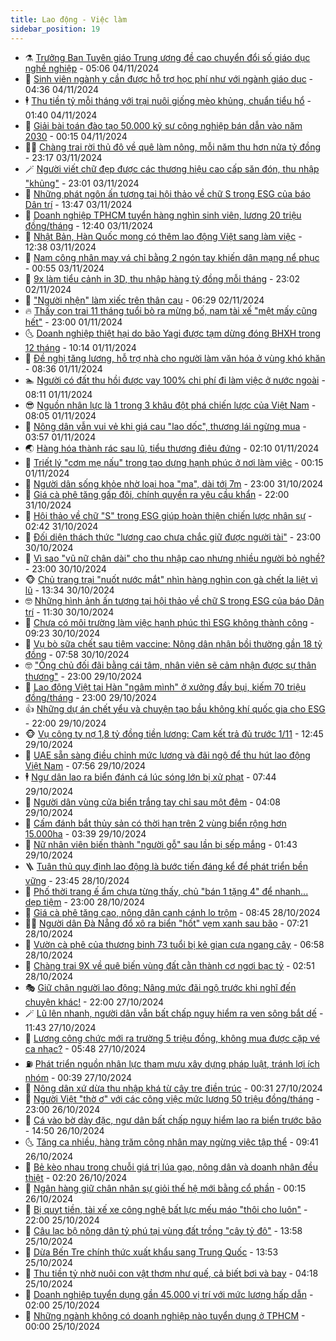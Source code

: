 ```yaml
---
title: Lao động - Việc làm
sidebar_position: 19
---
```


<!-- dantri-lao-dong-viec-lam:START -->
- ⚗️ [Trưởng Ban Tuyên giáo Trung ương đề cao chuyển đổi số giáo dục nghề nghiệp](https://dantri.com.vn/lao-dong-viec-lam/truong-ban-tuyen-giao-trung-uong-de-cao-chuyen-doi-so-giao-duc-nghe-nghiep-20241104113652725.htm) - 05:06 04/11/2024
- 🙉 [Sinh viên ngành y cần được hỗ trợ học phí như với ngành giáo dục](https://dantri.com.vn/lao-dong-viec-lam/sinh-vien-nganh-y-can-duoc-ho-tro-hoc-phi-nhu-voi-nganh-giao-duc-20241104112041616.htm) - 04:36 04/11/2024
- 🕴 [Thu tiền tỷ mỗi tháng với trại nuôi giống mèo khủng, chuẩn tiểu hổ](https://dantri.com.vn/lao-dong-viec-lam/thu-tien-ty-moi-thang-voi-trai-nuoi-giong-meo-khung-chuan-tieu-ho-20241104010058116.htm) - 01:40 04/11/2024
- 🧐 [Giải bài toán đào tạo 50.000 kỹ sư công nghiệp bán dẫn vào năm 2030](https://dantri.com.vn/lao-dong-viec-lam/giai-bai-toan-dao-tao-50000-ky-su-cong-nghiep-ban-dan-vao-nam-2030-20241103211725546.htm) - 00:15 04/11/2024
- 🧑‍💻 [Chàng trai rời thủ đô về quê làm nông, mỗi năm thu hơn nửa tỷ đồng](https://dantri.com.vn/lao-dong-viec-lam/chang-trai-roi-thu-do-ve-que-lam-nong-moi-nam-thu-hon-nua-ty-dong-20241103092624460.htm) - 23:17 03/11/2024
- 🪄 [Người viết chữ đẹp được các thương hiệu cao cấp săn đón, thu nhập &quot;khủng&quot;](https://dantri.com.vn/lao-dong-viec-lam/nguoi-viet-chu-dep-duoc-cac-thuong-hieu-cao-cap-san-don-thu-nhap-khung-20241103214020337.htm) - 23:01 03/11/2024
- 🦣 [Những phát ngôn ấn tượng tại hội thảo về chữ S trong ESG của báo Dân trí](https://dantri.com.vn/lao-dong-viec-lam/nhung-phat-ngon-an-tuong-tai-hoi-thao-ve-chu-s-trong-esg-cua-bao-dan-tri-20241101172521333.htm) - 13:47 03/11/2024
- 🎡 [Doanh nghiệp TPHCM tuyển hàng nghìn sinh viên, lương 20 triệu đồng/tháng](https://dantri.com.vn/lao-dong-viec-lam/doanh-nghiep-tphcm-tuyen-hang-nghin-sinh-vien-luong-20-trieu-dongthang-20241103130724581.htm) - 12:40 03/11/2024
- 🦍 [Nhật Bản, Hàn Quốc mong có thêm lao động Việt sang làm việc](https://dantri.com.vn/lao-dong-viec-lam/nhat-ban-han-quoc-mong-co-them-lao-dong-viet-sang-lam-viec-20241103185217614.htm) - 12:38 03/11/2024
- 🫶 [Nam công nhân may vá chỉ bằng 2 ngón tay khiến dân mạng nể phục](https://dantri.com.vn/lao-dong-viec-lam/nam-cong-nhan-may-va-chi-bang-2-ngon-tay-khien-dan-mang-ne-phuc-20241103003446532.htm) - 00:55 03/11/2024
- 🥸 [9x làm tiểu cảnh in 3D, thu nhập hàng tỷ đồng mỗi tháng](https://dantri.com.vn/lao-dong-viec-lam/9x-lam-tieu-canh-in-3d-thu-nhap-hang-ty-dong-moi-thang-20241102161018224.htm) - 23:02 02/11/2024
- 🎡 [&quot;Người nhện&quot; làm xiếc trên thân cau](https://dantri.com.vn/lao-dong-viec-lam/nguoi-nhen-lam-xiec-tren-than-cau-20241102105452591.htm) - 06:29 02/11/2024
- 🔥 [Thấy con trai 11 tháng tuổi bò ra mừng bố, nam tài xế &quot;mệt mấy cũng hết&quot;](https://dantri.com.vn/lao-dong-viec-lam/thay-con-trai-11-thang-tuoi-bo-ra-mung-bo-nam-tai-xe-met-may-cung-het-20241101180338475.htm) - 23:00 01/11/2024
- 🌜 [Doanh nghiệp thiệt hại do bão Yagi được tạm dừng đóng BHXH trong 12 tháng](https://dantri.com.vn/lao-dong-viec-lam/doanh-nghiep-thiet-hai-do-bao-yagi-duoc-tam-dung-dong-bhxh-trong-12-thang-20241101160332820.htm) - 10:14 01/11/2024
- 🤭 [Đề nghị tăng lương, hỗ trợ nhà cho người làm văn hóa ở vùng khó khăn](https://dantri.com.vn/lao-dong-viec-lam/de-nghi-tang-luong-ho-tro-nha-cho-nguoi-lam-van-hoa-o-vung-kho-khan-20241101152257415.htm) - 08:36 01/11/2024
- 🏊 [Người có đất thu hồi được vay 100% chi phí đi làm việc ở nước ngoài](https://dantri.com.vn/lao-dong-viec-lam/nguoi-co-dat-thu-hoi-duoc-vay-100-chi-phi-di-lam-viec-o-nuoc-ngoai-20241101142317951.htm) - 08:11 01/11/2024
- 😎 [Nguồn nhân lực là 1 trong 3 khâu đột phá chiến lược của Việt Nam](https://dantri.com.vn/lao-dong-viec-lam/nguon-nhan-luc-la-1-trong-3-khau-dot-pha-chien-luoc-cua-viet-nam-20241101144943649.htm) - 08:05 01/11/2024
- 🤖 [Nông dân vẫn vui vẻ khi giá cau &quot;lao dốc&quot;, thương lái ngừng mua](https://dantri.com.vn/lao-dong-viec-lam/nong-dan-van-vui-ve-khi-gia-cau-lao-doc-thuong-lai-ngung-mua-20241101091202542.htm) - 03:57 01/11/2024
- 🌏 [Hàng hóa thành rác sau lũ, tiểu thương điêu đứng](https://dantri.com.vn/lao-dong-viec-lam/hang-hoa-thanh-rac-sau-lu-tieu-thuong-dieu-dung-20241101075632381.htm) - 02:10 01/11/2024
- 🦏 [Triết lý &quot;cơm mẹ nấu&quot; trong tạo dựng hạnh phúc ở nơi làm việc](https://dantri.com.vn/lao-dong-viec-lam/triet-ly-com-me-nau-trong-tao-dung-hanh-phuc-o-noi-lam-viec-20241030224436682.htm) - 00:15 01/11/2024
- 🤔 [Người dân sống khỏe nhờ loại hoa &quot;ma&quot;, dài tới 7m](https://dantri.com.vn/lao-dong-viec-lam/nguoi-dan-song-khoe-nho-loai-hoa-ma-dai-toi-7m-20241031192402569.htm) - 23:00 31/10/2024
- 🌮 [Giá cà phê tăng gấp đôi, chính quyền ra yêu cầu khẩn](https://dantri.com.vn/lao-dong-viec-lam/gia-ca-phe-tang-gap-doi-chinh-quyen-ra-yeu-cau-khan-20241031172852313.htm) - 22:00 31/10/2024
- 💪 [Hội thảo về chữ &quot;S&quot; trong ESG giúp hoàn thiện chiến lược nhân sự](https://dantri.com.vn/lao-dong-viec-lam/hoi-thao-ve-chu-s-trong-esg-giup-hoan-thien-chien-luoc-nhan-su-20241030213421720.htm) - 02:42 31/10/2024
- 💪 [Đối diện thách thức &quot;lương cao chưa chắc giữ được người tài&quot;](https://dantri.com.vn/lao-dong-viec-lam/doi-dien-thach-thuc-luong-cao-chua-chac-giu-duoc-nguoi-tai-20241030215652881.htm) - 23:00 30/10/2024
- 🦒 [Vì sao &quot;vũ nữ chân dài&quot; cho thu nhập cao nhưng nhiều người bỏ nghề?](https://dantri.com.vn/lao-dong-viec-lam/vi-sao-vu-nu-chan-dai-cho-thu-nhap-cao-nhung-nhieu-nguoi-bo-nghe-20241016170536006.htm) - 23:00 30/10/2024
- 🐵 [Chủ trang trại &quot;nuốt nước mắt&quot; nhìn hàng nghìn con gà chết la liệt vì lũ](https://dantri.com.vn/lao-dong-viec-lam/chu-trang-trai-nuot-nuoc-mat-nhin-hang-nghin-con-ga-chet-la-liet-vi-lu-20241030171313814.htm) - 13:34 30/10/2024
- 🤓 [Những hình ảnh ấn tượng tại hội thảo về chữ S trong ESG của báo Dân trí](https://dantri.com.vn/lao-dong-viec-lam/nhung-hinh-anh-an-tuong-tai-hoi-thao-ve-chu-s-trong-esg-cua-bao-dan-tri-20241030144011402.htm) - 11:30 30/10/2024
- 🧐 [Chưa có môi trường làm việc hạnh phúc thì ESG không thành công](https://dantri.com.vn/lao-dong-viec-lam/chua-co-moi-truong-lam-viec-hanh-phuc-thi-esg-khong-thanh-cong-20241030150229959.htm) - 09:23 30/10/2024
- 💪 [Vụ bò sữa chết sau tiêm vaccine: Nông dân nhận bồi thường gần 18 tỷ đồng](https://dantri.com.vn/lao-dong-viec-lam/vu-bo-sua-chet-sau-tiem-vaccine-nong-dan-nhan-boi-thuong-gan-18-ty-dong-20241030142756905.htm) - 07:58 30/10/2024
- 🤓 [&quot;Ông chủ đối đãi bằng cái tâm, nhân viên sẽ cảm nhận được sự thân thương&quot;](https://dantri.com.vn/lao-dong-viec-lam/ong-chu-doi-dai-bang-cai-tam-nhan-vien-se-cam-nhan-duoc-su-than-thuong-20241028163420702.htm) - 23:00 29/10/2024
- 💯 [Lao động Việt tại Hàn &quot;ngâm mình&quot; ở xưởng đầy bụi, kiếm 70 triệu đồng/tháng](https://dantri.com.vn/lao-dong-viec-lam/lao-dong-viet-tai-han-ngam-minh-o-xuong-day-bui-kiem-70-trieu-dongthang-20241029130508352.htm) - 23:00 29/10/2024
- 👍 [Những dự án chết yểu và chuyện tạo bầu không khí quốc gia cho ESG](https://dantri.com.vn/lao-dong-viec-lam/nhung-du-an-chet-yeu-va-chuyen-tao-bau-khong-khi-quoc-gia-cho-esg-20241028173156505.htm) - 22:00 29/10/2024
- 🐵 [Vụ công ty nợ 1,8 tỷ đồng tiền lương: Cam kết trả đủ trước 1/11](https://dantri.com.vn/lao-dong-viec-lam/vu-cong-ty-no-18-ty-dong-tien-luong-cam-ket-tra-du-truoc-111-20241029175246700.htm) - 12:45 29/10/2024
- 💂 [UAE sẵn sàng điều chỉnh mức lương và đãi ngộ để thu hút lao động Việt Nam](https://dantri.com.vn/lao-dong-viec-lam/uae-san-sang-dieu-chinh-muc-luong-va-dai-ngo-de-thu-hut-lao-dong-viet-nam-20241029134123580.htm) - 07:56 29/10/2024
- 🕴 [Ngư dân lao ra biển đánh cá lúc sóng lớn bị xử phạt](https://dantri.com.vn/lao-dong-viec-lam/ngu-dan-lao-ra-bien-danh-ca-luc-song-lon-bi-xu-phat-20241029141750400.htm) - 07:44 29/10/2024
- 👀 [Người dân vùng cửa biển trắng tay chỉ sau một đêm](https://dantri.com.vn/lao-dong-viec-lam/nguoi-dan-vung-cua-bien-trang-tay-chi-sau-mot-dem-20241029093231850.htm) - 04:08 29/10/2024
- 🦄 [Cấm đánh bắt thủy sản có thời hạn trên 2 vùng biển rộng hơn 15.000ha](https://dantri.com.vn/lao-dong-viec-lam/cam-danh-bat-thuy-san-co-thoi-han-tren-2-vung-bien-rong-hon-15000ha-20241029090124185.htm) - 03:39 29/10/2024
- 🔭 [Nữ nhân viên biến thành &quot;người gỗ&quot; sau lần bị sếp mắng](https://dantri.com.vn/lao-dong-viec-lam/nu-nhan-vien-bien-thanh-nguoi-go-sau-lan-bi-sep-mang-20241028113853110.htm) - 01:43 29/10/2024
- 🪜 [Tuân thủ quy định lao động là bước tiến đáng kể để phát triển bền vững](https://dantri.com.vn/lao-dong-viec-lam/tuan-thu-quy-dinh-lao-dong-la-buoc-tien-dang-ke-de-phat-trien-ben-vung-20241028211656185.htm) - 23:45 28/10/2024
- 🌊 [Phố thời trang ế ẩm chưa từng thấy, chủ &quot;bán 1 tặng 4&quot; để nhanh... dẹp tiệm](https://dantri.com.vn/lao-dong-viec-lam/pho-thoi-trang-e-am-chua-tung-thay-chu-ban-1-tang-4-de-nhanh-dep-tiem-20241028110459917.htm) - 23:00 28/10/2024
- 💯 [Giá cà phê tăng cao, nông dân canh cánh lo trộm](https://dantri.com.vn/lao-dong-viec-lam/gia-ca-phe-tang-cao-nong-dan-canh-canh-lo-trom-20241028144022169.htm) - 08:45 28/10/2024
- 👨‍🏫 [Người dân Đà Nẵng đổ xô ra biển &quot;hốt&quot; vẹm xanh sau bão](https://dantri.com.vn/lao-dong-viec-lam/nguoi-dan-da-nang-do-xo-ra-bien-hot-vem-xanh-sau-bao-20241028135107367.htm) - 07:21 28/10/2024
- 🙉 [Vườn cà phê của thương binh 73 tuổi bị kẻ gian cưa ngang cây](https://dantri.com.vn/lao-dong-viec-lam/vuon-ca-phe-cua-thuong-binh-73-tuoi-bi-ke-gian-cua-ngang-cay-20241028121334238.htm) - 06:58 28/10/2024
- 🦄 [Chàng trai 9X về quê biến vùng đất cằn thành cơ ngơi bạc tỷ](https://dantri.com.vn/lao-dong-viec-lam/chang-trai-9x-ve-que-bien-vung-dat-can-thanh-co-ngoi-bac-ty-20241026181202595.htm) - 02:51 28/10/2024
- 🎭 [Giữ chân người lao động: Nâng mức đãi ngộ trước khi nghĩ đến chuyện khác!](https://dantri.com.vn/lao-dong-viec-lam/giu-chan-nguoi-lao-dong-nang-muc-dai-ngo-truoc-khi-nghi-den-chuyen-khac-20241026061054369.htm) - 22:00 27/10/2024
- 🪄 [Lũ lên nhanh, người dân vẫn bất chấp nguy hiểm ra ven sông bắt dế](https://dantri.com.vn/lao-dong-viec-lam/lu-len-nhanh-nguoi-dan-van-bat-chap-nguy-hiem-ra-ven-song-bat-de-20241027181026991.htm) - 11:43 27/10/2024
- 🌁 [Lương công chức mới ra trường 5 triệu đồng, không mua được cặp vé ca nhạc?](https://dantri.com.vn/lao-dong-viec-lam/luong-cong-chuc-moi-ra-truong-5-trieu-dong-khong-mua-duoc-cap-ve-ca-nhac-20241027120822291.htm) - 05:48 27/10/2024
- ⛽️ [Phát triển nguồn nhân lực tham mưu xây dựng pháp luật, tránh lợi ích nhóm](https://dantri.com.vn/lao-dong-viec-lam/phat-trien-nguon-nhan-luc-tham-muu-xay-dung-phap-luat-tranh-loi-ich-nhom-20241026183853798.htm) - 00:39 27/10/2024
- 🤩 [Nông dân xứ dừa thu nhập khá từ cây tre điền trúc](https://dantri.com.vn/lao-dong-viec-lam/nong-dan-xu-dua-thu-nhap-kha-tu-cay-tre-dien-truc-20241026151748656.htm) - 00:31 27/10/2024
- 🌝 [Người Việt &quot;thờ ơ&quot; với các công việc mức lương 50 triệu đồng/tháng](https://dantri.com.vn/lao-dong-viec-lam/nguoi-viet-tho-o-voi-cac-cong-viec-muc-luong-50-trieu-dongthang-20241024120210712.htm) - 23:00 26/10/2024
- 🤗 [Cá vào bờ dày đặc, ngư dân bất chấp nguy hiểm lao ra biển trước bão](https://dantri.com.vn/lao-dong-viec-lam/ca-vao-bo-day-dac-ngu-dan-bat-chap-nguy-hiem-lao-ra-bien-truoc-bao-20241026175123094.htm) - 14:50 26/10/2024
- 🌜 [Tăng ca nhiều, hàng trăm công nhân may ngừng việc tập thể](https://dantri.com.vn/lao-dong-viec-lam/tang-ca-nhieu-hang-tram-cong-nhan-may-ngung-viec-tap-the-20241026155306224.htm) - 09:41 26/10/2024
- 👀 [Bẻ kèo nhau trong chuỗi giá trị lúa gạo, nông dân và doanh nhân đều thiệt](https://dantri.com.vn/lao-dong-viec-lam/be-keo-nhau-trong-chuoi-gia-tri-lua-gao-nong-dan-va-doanh-nhan-deu-thiet-20241025195926459.htm) - 02:20 26/10/2024
- 🫣 [Ngân hàng giữ chân nhân sự giỏi thế hệ mới bằng cổ phần](https://dantri.com.vn/lao-dong-viec-lam/ngan-hang-giu-chan-nhan-su-gioi-the-he-moi-bang-co-phan-20241025105606587.htm) - 00:15 26/10/2024
- 🧠 [Bị quỵt tiền, tài xế xe công nghệ bất lực mếu máo &quot;thôi cho luôn&quot;](https://dantri.com.vn/lao-dong-viec-lam/bi-quyt-tien-tai-xe-xe-cong-nghe-bat-luc-meu-mao-thoi-cho-luon-20241024105439708.htm) - 22:00 25/10/2024
- 🎊 [Câu lạc bộ nông dân tỷ phú tại vùng đất trồng &quot;cây tỷ đô&quot;](https://dantri.com.vn/lao-dong-viec-lam/cau-lac-bo-nong-dan-ty-phu-tai-vung-dat-trong-cay-ty-do-20241025191147185.htm) - 13:58 25/10/2024
- 🧰 [Dừa Bến Tre chính thức xuất khẩu sang Trung Quốc](https://dantri.com.vn/lao-dong-viec-lam/dua-ben-tre-chinh-thuc-xuat-khau-sang-trung-quoc-20241025155329378.htm) - 13:53 25/10/2024
- 🐘 [Thu tiền tỷ nhờ nuôi con vật thơm như quế, cả biết bơi và bay](https://dantri.com.vn/lao-dong-viec-lam/thu-tien-ty-nho-nuoi-con-vat-thom-nhu-que-ca-biet-boi-va-bay-20241025100859230.htm) - 04:18 25/10/2024
- 🥳 [Doanh nghiệp tuyển dụng gần 45.000 vị trí với mức lương hấp dẫn](https://dantri.com.vn/lao-dong-viec-lam/doanh-nghiep-tuyen-dung-gan-45000-vi-tri-voi-muc-luong-hap-dan-20241024212508082.htm) - 02:00 25/10/2024
- 🐎 [Những ngành không có doanh nghiệp nào tuyển dụng ở TPHCM](https://dantri.com.vn/lao-dong-viec-lam/nhung-nganh-khong-co-doanh-nghiep-nao-tuyen-dung-o-tphcm-20241022124719455.htm) - 00:00 25/10/2024<!-- dantri-lao-dong-viec-lam:END -->
